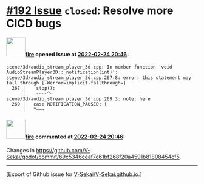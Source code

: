 # [\#192 Issue](https://github.com/V-Sekai/V-Sekai.github.io/issues/192) `closed`: Resolve more CICD bugs

#### <img src="https://avatars.githubusercontent.com/u/32321?u=c2e06a3d2b49a467aa907e54aa259516440267cc&v=4" width="50">[fire](https://github.com/fire) opened issue at [2022-02-24 20:46](https://github.com/V-Sekai/V-Sekai.github.io/issues/192):

```
scene/3d/audio_stream_player_3d.cpp: In member function 'void AudioStreamPlayer3D::_notification(int)':
scene/3d/audio_stream_player_3d.cpp:267:8: error: this statement may fall through [-Werror=implicit-fallthrough=]
  267 |    stop();
      |    ~~~~^~
scene/3d/audio_stream_player_3d.cpp:269:3: note: here
  269 |   case NOTIFICATION_PAUSED: {
      |   ^~~~
```

#### <img src="https://avatars.githubusercontent.com/u/32321?u=c2e06a3d2b49a467aa907e54aa259516440267cc&v=4" width="50">[fire](https://github.com/fire) commented at [2022-02-24 20:46](https://github.com/V-Sekai/V-Sekai.github.io/issues/192#issuecomment-1050260020):

Changes in https://github.com/V-Sekai/godot/commit/69c5346ceaf7c61bf268f20a4591b81808454cf5.


-------------------------------------------------------------------------------



[Export of Github issue for [V-Sekai/V-Sekai.github.io](https://github.com/V-Sekai/V-Sekai.github.io).]
